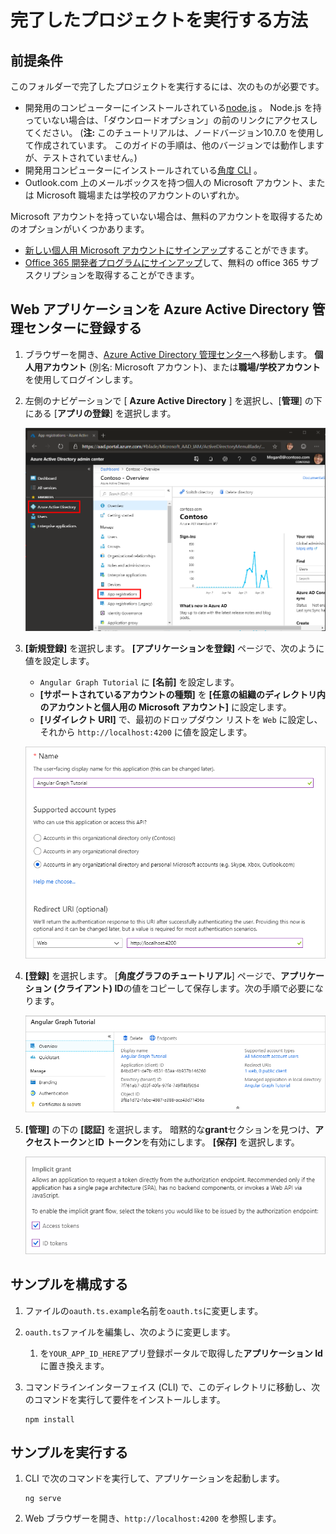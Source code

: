 # <a name="how-to-run-the-completed-project"></a>完了したプロジェクトを実行する方法

## <a name="prerequisites"></a>前提条件

このフォルダーで完了したプロジェクトを実行するには、次のものが必要です。

- 開発用のコンピューターにインストールされている[node.js](https://nodejs.org) 。 Node.js を持っていない場合は、「ダウンロードオプション」の前のリンクにアクセスしてください。 (**注:** このチュートリアルは、ノードバージョン10.7.0 を使用して作成されています。 このガイドの手順は、他のバージョンでは動作しますが、テストされていません。)
- 開発用コンピューターにインストールされている[角度 CLI](https://cli.angular.io/) 。
- Outlook.com 上のメールボックスを持つ個人の Microsoft アカウント、または Microsoft 職場または学校のアカウントのいずれか。

Microsoft アカウントを持っていない場合は、無料のアカウントを取得するためのオプションがいくつかあります。

- [新しい個人用 Microsoft アカウントにサインアップ](https://signup.live.com/signup?wa=wsignin1.0&rpsnv=12&ct=1454618383&rver=6.4.6456.0&wp=MBI_SSL_SHARED&wreply=https://mail.live.com/default.aspx&id=64855&cbcxt=mai&bk=1454618383&uiflavor=web&uaid=b213a65b4fdc484382b6622b3ecaa547&mkt=E-US&lc=1033&lic=1)することができます。
- [Office 365 開発者プログラムにサインアップ](https://developer.microsoft.com/office/dev-program)して、無料の office 365 サブスクリプションを取得することができます。

## <a name="register-a-web-application-with-the-azure-active-directory-admin-center"></a>Web アプリケーションを Azure Active Directory 管理センターに登録する

1. ブラウザーを開き、[Azure Active Directory 管理センター](https://aad.portal.azure.com)へ移動します。 **個人用アカウント** (別名: Microsoft アカウント)、または**職場/学校アカウント**を使用してログインします。

1. 左側のナビゲーションで [ **Azure Active Directory** ] を選択し、[**管理**] の下にある [**アプリの登録**] を選択します。

    ![アプリの登録のスクリーンショット ](/tutorial/images/aad-portal-app-registrations.png)

1. **[新規登録]** を選択します。 **[アプリケーションを登録]** ページで、次のように値を設定します。

    - `Angular Graph Tutorial` に **[名前]** を設定します。
    - **[サポートされているアカウントの種類]** を **[任意の組織のディレクトリ内のアカウントと個人用の Microsoft アカウント]** に設定します。
    - **[リダイレクト URI]** で、最初のドロップダウン リストを `Web` に設定し、それから `http://localhost:4200` に値を設定します。

    ![[アプリケーションの登録] ページのスクリーンショット](/tutorial/images/aad-register-an-app.png)

1. **[登録]** を選択します。 [**角度グラフのチュートリアル**] ページで、**アプリケーション (クライアント) ID**の値をコピーして保存します。次の手順で必要になります。

    ![新しいアプリの登録のアプリケーション ID のスクリーンショット](/tutorial/images/aad-application-id.png)

1. **[管理]** の下の **[認証]** を選択します。 暗黙的な**grant**セクションを見つけ、**アクセストークン**と**ID トークン**を有効にします。 **[保存]** を選択します。

    ![暗黙的な grant セクションのスクリーンショット](/tutorial/images/aad-implicit-grant.png)

## <a name="configure-the-sample"></a>サンプルを構成する

1. ファイルの`oauth.ts.example`名前を`oauth.ts`に変更します。
1. `oauth.ts`ファイルを編集し、次のように変更します。
    1. を`YOUR_APP_ID_HERE`アプリ登録ポータルで取得した**アプリケーション Id**に置き換えます。
1. コマンドラインインターフェイス (CLI) で、このディレクトリに移動し、次のコマンドを実行して要件をインストールします。

    ```Shell
    npm install
    ```

## <a name="run-the-sample"></a>サンプルを実行する

1. CLI で次のコマンドを実行して、アプリケーションを起動します。

    ```Shell
    ng serve
    ```

1. Web ブラウザーを開き、`http://localhost:4200` を参照します。
